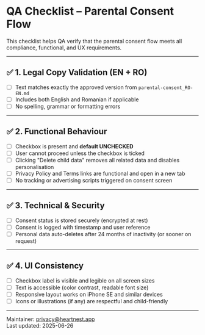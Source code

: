 # QA Checklist – Parental Consent Flow

This checklist helps QA verify that the parental consent flow meets all compliance, functional, and UX requirements.

---

## ✅ 1. Legal Copy Validation (EN + RO)
- [ ] Text matches exactly the approved version from `parental-consent_RO-EN.md`
- [ ] Includes both English and Romanian if applicable
- [ ] No spelling, grammar or formatting errors

---

## ✅ 2. Functional Behaviour
- [ ] Checkbox is present and **default UNCHECKED**
- [ ] User cannot proceed unless the checkbox is ticked
- [ ] Clicking "Delete child data" removes all related data and disables personalisation
- [ ] Privacy Policy and Terms links are functional and open in a new tab
- [ ] No tracking or advertising scripts triggered on consent screen

---

## ✅ 3. Technical & Security
- [ ] Consent status is stored securely (encrypted at rest)
- [ ] Consent is logged with timestamp and user reference
- [ ] Personal data auto-deletes after 24 months of inactivity (or sooner on request)

---

## ✅ 4. UI Consistency
- [ ] Checkbox label is visible and legible on all screen sizes
- [ ] Text is accessible (color contrast, readable font size)
- [ ] Responsive layout works on iPhone SE and similar devices
- [ ] Icons or illustrations (if any) are respectful and child-friendly

---

Maintainer: privacy@heartnest.app  
Last updated: 2025-06-26
